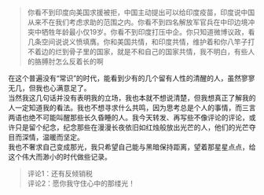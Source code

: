 > 你看不到印度向美国求援被拒，中国主动提出可以给印度疫苗，印度说中国从来不在我们考虑求助的范围之内。你看不到四名解放军官兵在中印边境冲突中牺牲年龄最小仅19岁。你看不到印度打压中企。你只知道微博议政，看几条空间说说义愤填膺。你和美国共情，和印度共情，维护着和你八竿子打不着边的烂到骨子里的国家，就是不和自己的国家共情，我不明白，有些人的胳膊肘怎么反着长的啊

在这个普遍没有“常识”的时代，能看到少有的几个留有人性的清醒的人，虽然寥寥无几，但我也心满意足了。  
当然我这几句话并没有表明我的立场，我也本就不想说清楚，但我想真正了解我的人一定知道我的看法。我也不想寻求什么共鸣，因为思考总是个人的事情，而三言两语也绝不可能叫醒那些长久昏睡的人。我今天转发、再写些不像评论的评论，或许只是留个纪念，纪念那些在漫漫长夜依旧如红烛般放出光芒的人，他们的光芒夺目而深情，温暖而坚定。  
我也不奢求自己变成那光，我只希望自己能与黑暗保持距离，望着那星星点点，给这个伟大而渺小的时代做些记录。

> 评论1：还有反倾销税  
> 评论2：愿你我守住心中的那缕光！